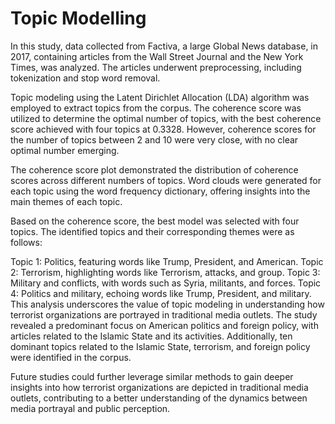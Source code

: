 
# Topic Modelling

In this study, data collected from Factiva, a large Global News database, in 2017, containing articles from the Wall Street Journal and the New York Times, was analyzed. The articles underwent preprocessing, including tokenization and stop word removal.

Topic modeling using the Latent Dirichlet Allocation (LDA) algorithm was employed to extract topics from the corpus. The coherence score was utilized to determine the optimal number of topics, with the best coherence score achieved with four topics at 0.3328. However, coherence scores for the number of topics between 2 and 10 were very close, with no clear optimal number emerging.

The coherence score plot demonstrated the distribution of coherence scores across different numbers of topics. Word clouds were generated for each topic using the word frequency dictionary, offering insights into the main themes of each topic.

Based on the coherence score, the best model was selected with four topics. The identified topics and their corresponding themes were as follows:

Topic 1: Politics, featuring words like Trump, President, and American.
Topic 2: Terrorism, highlighting words like Terrorism, attacks, and group.
Topic 3: Military and conflicts, with words such as Syria, militants, and forces.
Topic 4: Politics and military, echoing words like Trump, President, and military.
This analysis underscores the value of topic modeling in understanding how terrorist organizations are portrayed in traditional media outlets. The study revealed a predominant focus on American politics and foreign policy, with articles related to the Islamic State and its activities. Additionally, ten dominant topics related to the Islamic State, terrorism, and foreign policy were identified in the corpus.

Future studies could further leverage similar methods to gain deeper insights into how terrorist organizations are depicted in traditional media outlets, contributing to a better understanding of the dynamics between media portrayal and public perception.
